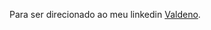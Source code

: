 Para ser direcionado ao meu linkedin [Valdeno](https://www.linkedin.com/in/valdeno-oliveira-b35125146/).
